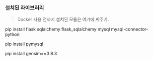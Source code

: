 ### 설치된 라이브러리

> Docker 사용 전까지 설치된 모듈은 여기에 써주기.

pip install flask sqlalchemy flask_sqlalchemy mysql mysql-connector-python

pip install pymysql

pip install gensim==3.8.3
